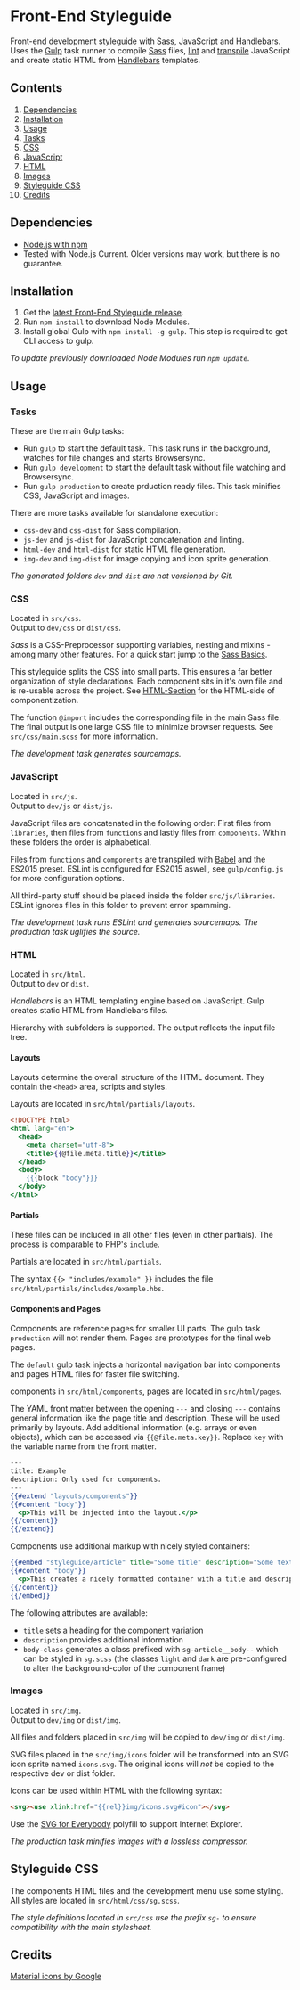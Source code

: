 # Front-End Styleguide
Front-end development styleguide with Sass, JavaScript and Handlebars.
Uses the [Gulp](http://gulpjs.com/) task runner to compile [Sass](http://sass-lang.com/) files, [lint](http://eslint.org/) and [transpile](https://babeljs.io/) JavaScript and create static HTML from [Handlebars](http://handlebarsjs.com/) templates.


## Contents
1. [Dependencies](#dependencies)
2. [Installation](#installation)
3. [Usage](#usage)
  1. [Tasks](#tasks)
  2. [CSS](#css)
  3. [JavaScript](#javascript)
  4. [HTML](#html)
  5. [Images](#images)
4. [Styleguide CSS](#styleguide-css)
5. [Credits](#credits)


## Dependencies
* [Node.js with npm](https://nodejs.org/)
* Tested with Node.js Current. Older versions may work, but there is no guarantee.


## Installation
1. Get the [latest Front-End Styleguide release](https://github.com/MVSde/styleguide/releases/latest).
2. Run `npm install` to download Node Modules.
3. Install global Gulp with `npm install -g gulp`. This step is required to get CLI access to gulp.

*To update previously downloaded Node Modules run `npm update`.*


## Usage

### Tasks
These are the main Gulp tasks:
* Run `gulp` to start the default task. This task runs in the background, watches for file changes and starts Browsersync.
* Run `gulp development` to start the default task without file watching and Browsersync.
* Run `gulp production` to create prduction ready files. This task minifies CSS, JavaScript and images.

There are more tasks available for standalone execution:
* `css-dev` and `css-dist` for Sass compilation.
* `js-dev` and `js-dist` for JavaScript concatenation and linting.
* `html-dev` and `html-dist` for static HTML file generation.
* `img-dev` and `img-dist` for image copying and icon sprite generation.

*The generated folders `dev` and `dist` are not versioned by Git.*


### CSS
Located in `src/css`.  
Output to `dev/css` or `dist/css`.

*Sass* is a CSS-Preprocessor supporting variables, nesting and mixins - among many other features. For a quick start jump to the [Sass Basics](http://sass-lang.com/guide).

This styleguide splits the CSS into small parts. This ensures a far better organization of style declarations. Each component sits in it's own file and is re-usable across the project. See [HTML-Section](#html) for the HTML-side of componentization.

The function `@import` includes the corresponding file in the main Sass file. The final output is one large CSS file to minimize browser requests. See `src/css/main.scss` for more information.

*The development task generates sourcemaps.*


### JavaScript
Located in `src/js`.  
Output to `dev/js` or `dist/js`.

JavaScript files are concatenated in the following order: First files from `libraries`, then files from `functions` and lastly files from `components`. Within these folders the order is alphabetical.

Files from `functions` and `components` are transpiled with [Babel](https://babeljs.io/) and the ES2015 preset. ESLint is configured for ES2015 aswell, see `gulp/config.js` for more configuration options.

All third-party stuff should be placed inside the folder `src/js/libraries`. ESLint ignores files in this folder to prevent error spamming.

*The development task runs ESLint and generates sourcemaps. The production task uglifies the source.*


### HTML
Located in `src/html`.  
Output to `dev` or `dist`.

*Handlebars* is an HTML templating engine based on JavaScript. Gulp creates static HTML from Handlebars files.

Hierarchy with subfolders is supported. The output reflects the input file tree.


#### Layouts
Layouts determine the overall structure of the HTML document. They contain the `<head>` area, scripts and styles.

Layouts are located in `src/html/partials/layouts`.

```handlebars
<!DOCTYPE html>
<html lang="en">
  <head>
    <meta charset="utf-8">
    <title>{{@file.meta.title}}</title>
  </head>
  <body>
    {{{block "body"}}}
  </body>
</html>
```


#### Partials
These files can be included in all other files (even in other partials). The process is comparable to PHP's `include`.

Partials are located in `src/html/partials`.

The syntax `{{> "includes/example" }}` includes the file `src/html/partials/includes/example.hbs`.


#### Components and Pages
Components are reference pages for smaller UI parts. The gulp task `production` will not render them. Pages are prototypes for the final web pages.

The `default` gulp task injects a horizontal navigation bar into components and pages HTML files for faster file switching.

components in `src/html/components`, pages are located in `src/html/pages`.

The YAML front matter between the opening `---` and closing `---` contains general information like the page title and description. These will be used primarily by layouts. Add additional information (e.g. arrays or even objects), which can be accessed via `{{@file.meta.key}}`. Replace `key` with the variable name from the front matter.

```handlebars
---
title: Example
description: Only used for components.
---
{{#extend "layouts/components"}}
{{#content "body"}}
  <p>This will be injected into the layout.</p>
{{/content}}
{{/extend}}
```

Components use additional markup with nicely styled containers:

```handlebars
{{#embed "styleguide/article" title="Some title" description="Some text" body-class="dark"}}
{{#content "body"}}
  <p>This creates a nicely formatted container with a title and description.</p>
{{/content}}
{{/embed}}
```

The following attributes are available:
* `title` sets a heading for the component variation
* `description` provides additional information
* `body-class` generates a class prefixed with `sg-article__body--` which can be styled in `sg.scss` (the classes `light` and `dark` are pre-configured to alter the background-color of the component frame)


### Images
Located in `src/img`.  
Output to `dev/img` or `dist/img`.

All files and folders placed in `src/img` will be copied to `dev/img` or `dist/img`.

SVG files placed in the `src/img/icons` folder will be transformed into an SVG icon sprite named `icons.svg`. The original icons will *not* be copied to the respective dev or dist folder.

Icons can be used within HTML with the following syntax:

```html
<svg><use xlink:href="{{rel}}img/icons.svg#icon"></svg>
```

Use the [SVG for Everybody](https://github.com/jonathantneal/svg4everybody) polyfill to support Internet Explorer.

*The production task minifies images with a lossless compressor.*


## Styleguide CSS
The components HTML files and the development menu use some styling. All styles are located in `src/html/css/sg.scss`.

*The style definitions located in `src/css` use the prefix `sg-` to ensure compatibility with the main stylesheet.*


## Credits

[Material icons by Google](https://design.google.com/icons/)
